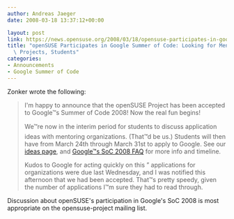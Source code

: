 ```yaml
---
author: Andreas Jaeger
date: 2008-03-18 13:37:12+00:00

layout: post
link: https://news.opensuse.org/2008/03/18/opensuse-participates-in-google-summer-of-code-looking-for-mentors-projects-students/
title: "openSUSE Participates in Google Summer of Code: Looking for Mentors,\
  \ Projects, Students"
categories:
- Announcements
- Google Summer of Code
---
```



Zonker wrote the following:





<blockquote>I'm happy to announce that the openSUSE Project has been accepted to Google™s Summer of Code 2008! Now the real fun begins!

We™re now in the interim period for students to discuss application ideas with mentoring organizations. (That™d be us.) Students will then have from March 24th through March 31st to apply to Google. See our [ideas page](http://en.opensuse.org/Summer_of_Code_2008), and [Google™s SoC 2008 FAQ](http://code.google.com/opensource/gsoc/2008/faqs.html) for more info and timeline.

Kudos to Google for acting quickly on this ” applications for organizations were due last Wednesday, and I was notified this afternoon that we had been accepted. That™s pretty speedy, given the number of applications I™m sure they had to read through.</blockquote>


Discussion about openSUSE's participation in Google's SoC 2008 is most appropriate on the opensuse-project mailing list.		
